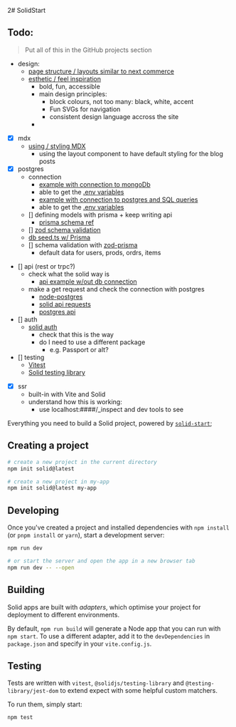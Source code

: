 2# SolidStart

## Todo:

> Put all of this in the GitHub projects section

- design:
  - [page structure / layouts similar to next commerce](https://demo.vercel.store/)
  - [esthetic / feel inspiration](https://camdentownbrewery.com/)
    - bold, fun, accessible
    - main design principles:
      - block colours, not too many: black, white, accent
      - Fun SVGs for navigation
      - consistent design language accross the site
    -
- [x] mdx
  - [using / styling MDX](https://mdxjs.com/docs/using-mdx/)
    - using the layout component to have default styling for the blog posts
- [x] postgres
  - connection
    - [example with connection to mongoDb](https://dev.to/alexmercedcoder/creating-a-todo-list-with-solid-start-and-mongodb-1c4)
    - able to get the [.env variables](https://vitejs.dev/guide/env-and-mode.html)
    - [example with connection to postgres and SQL queries](https://dev.to/alexmercedcoder/creating-a-todo-list-with-solid-start-and-mongodb-1c4)
    - able to get the [.env variables](https://vitejs.dev/guide/env-and-mode.html)
  - [] defining models with prisma + keep writing api
    - [prisma schema ref](https://www.prisma.io/docs/reference/api-reference/prisma-schema-reference)
  - [] [zod schema validation](https://zod.dev/)
  - [db seed.ts w/ Prisma](https://www.prisma.io/docs/guides/database/seed-database)
  - [] schema validation with [zod-prisma](https://github.com/CarterGrimmeisen/zod-prisma)
    - default data for users, prods, ordrs, items
- [] api (rest or trpc?)
  - check what the solid way is
    - [api example w/out db connection](https://blog.logrocket.com/getting-started-solidstart-solid-js-framework/#defining-our-business-trips-data)
  - make a get request and check the connection with postgres
    - [node-postgres](https://node-postgres.com/)
    - [solid api requests](https://start.solidjs.com/core-concepts/api-routes)
    - [postgres api](https://blog.logrocket.com/crud-rest-api-node-js-express-postgresql/)
- [] auth
  - [solid auth](https://github.com/OrJDev/solid-auth)
    - check that this is the way
    - do I need to use a different package
      - e.g. Passport or alt?
- [] testing
  - [Vitest](https://vitest.dev/)
  - [Solid testing library](https://github.com/solidjs/solid-testing-library)
- [x] ssr
  - built-in with Vite and Solid
  - understand how this is working:
    - use localhost:####/\_inspect and dev tools to see

Everything you need to build a Solid project, powered by [`solid-start`](https://start.solidjs.com);

## Creating a project

```bash
# create a new project in the current directory
npm init solid@latest

# create a new project in my-app
npm init solid@latest my-app
```

## Developing

Once you've created a project and installed dependencies with `npm install` (or `pnpm install` or `yarn`), start a development server:

```bash
npm run dev

# or start the server and open the app in a new browser tab
npm run dev -- --open
```

## Building

Solid apps are built with _adapters_, which optimise your project for deployment to different environments.

By default, `npm run build` will generate a Node app that you can run with `npm start`. To use a different adapter, add it to the `devDependencies` in `package.json` and specify in your `vite.config.js`.

## Testing

Tests are written with `vitest`, `@solidjs/testing-library` and `@testing-library/jest-dom` to extend expect with some helpful custom matchers.

To run them, simply start:

```sh
npm test
```
